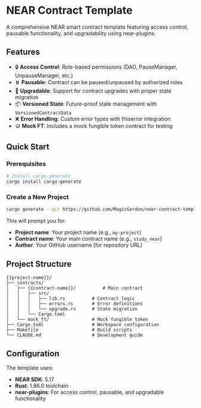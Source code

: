 # NEAR Contract Template

A comprehensive NEAR smart contract template featuring access control, pausable functionality, and upgradability using near-plugins.

## Features

- 🔒 **Access Control**: Role-based permissions (DAO, PauseManager, UnpauseManager, etc.)
- ⏸️ **Pausable**: Contract can be paused/unpaused by authorized roles
- 🔄 **Upgradable**: Support for contract upgrades with proper state migration
- 📦 **Versioned State**: Future-proof state management with `VersionedContractData`
- ❌ **Error Handling**: Custom error types with thiserror integration
- 🪙 **Mock FT**: Includes a mock fungible token contract for testing

## Quick Start

### Prerequisites

```bash
# Install cargo-generate
cargo install cargo-generate
```

### Create a New Project

```bash
cargo generate --git https://github.com/MagicGordon/near-contract-template.git
```

This will prompt you for:
- **Project name**: Your project name (e.g., `my-project`)
- **Contract name**: Your main contract name (e.g., `study_near`)
- **Author**: Your GitHub username (for repository URL)

## Project Structure

```
{{project-name}}/
├── contracts/
│   ├── {{contract-name}}/          # Main contract
│   │   ├── src/
│   │   │   ├── lib.rs          # Contract logic
│   │   │   ├── errors.rs       # Error definitions
│   │   │   └── upgrade.rs      # State migration
│   │   └── Cargo.toml
│   └── mock_ft/                # Mock fungible token
├── Cargo.toml                  # Workspace configuration
├── Makefile                    # Build scripts
└── CLAUDE.md                   # Development guide
```

## Configuration

The template uses:
- **NEAR SDK**: 5.17
- **Rust**: 1.86.0 toolchain
- **near-plugins**: For access control, pausable, and upgradable functionality
